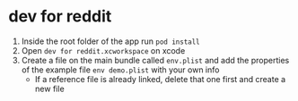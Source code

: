 #  dev for reddit

1. Inside the root folder of the app run `pod install`
2. Open `dev for reddit.xcworkspace` on xcode
3. Create a file on the main bundle called `env.plist` and add the properties of the example file `env demo.plist` with your own info
    * If a reference file is already linked, delete that one first and create a new file
